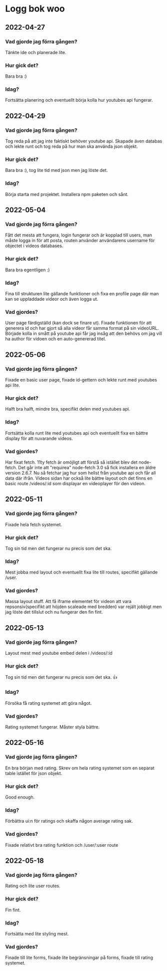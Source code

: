 # Logg bok woo
## 2022-04-27
### Vad gjorde jag förra gången?
Tänkte ide och planerade lite.
### Hur gick det?
Bara bra :)
### Idag? 
Fortsätta planering och eventuellt börja kolla hur youtubes api fungerar.

## 2022-04-29
### Vad gjorde jag förra gången?
Tog reda på att jag inte faktiskt behöver youtube api. Skapade även databas och lekte runt och tog reda på hur man ska använda json objekt.
### Hur gick det?
Bara bra :), tog lite tid med json men jag löste det.
### Idag? 
Börja starta med projektet. Installera npm paketen och sånt.

## 2022-05-04
### Vad gjorde jag förra gången?
Fått det mesta att fungera, login fungerar och är kopplad till users, man måste logga in för att posta, routen använder användarens username för objectet i videos databases.
### Hur gick det?
Bara bra egentligen :)
### Idag? 
Fina till strukturen lite gällande funktioner och fixa en profile page där man kan se uppladdade videor och även logga ut.
### Vad gjordes? 
User page färdigställd (kan dock se finare ut). Fixade funktionen för att generera id och har gjort så alla videor får samma format
på sin videoURL. Började kolla in smått på youtube api får jag insåg att den behövs om jag vill ha author för vidoen och en auto-genererad titel.

## 2022-05-06
### Vad gjorde jag förra gången?
Fixade en basic user page, fixade id-gettern och lekte runt med youtubes api lite.
### Hur gick det?
Halft bra halft, mindre bra, specifikt delen med youtubes api.
### Idag? 
Fortsätta kolla runt lite med youtubes api och eventuellt fixa en bättre display för att nuvarande videos.
### Vad gjordes?
Har fixat fetch. 11ty fetch är omöjligt att förstå så istället blev det node-fetch. Det går inte att "requirea" node-fetch 3.0 så fick installera en äldre version 2.6.7. Nu så fetchar jag hur som hellst från youtube api och får all data där ifrån. Videos sidan har också lite bättre layout och det finns en basic route /videos/:id som displayar en videoplayer för den videon.

## 2022-05-11
### Vad gjorde jag förra gången?
Fixade hela fetch systemet.
### Hur gick det?
Tog sin tid men det fungerar nu precis som det ska.
### Idag? 
Mest jobba med layout och eventuellt fixa lite till routes, specifikt gällande /user.
### Vad gjordes?
Massa layout stuff. Att få iframe elementet för videon att vara repsonsiv(specifikt att höjden scaleade med bredden) var rejält jobbigt men jag löste det tillslut och nu fungerar den fin fint.

## 2022-05-13
### Vad gjorde jag förra gången?
Layout mest med youtube embed delen i /videos/:id
### Hur gick det?
Tog sin tid men det fungerar nu precis som det ska. 👍
### Idag? 
Försöka få rating systemet att göra något.
### Vad gjordes?
Rating systemet fungerar. Måster styla bättre.

## 2022-05-16
### Vad gjorde jag förra gången?
En bra början med rating. Skrev om hela rating systemet som en separat table istället för json objekt.
### Hur gick det?
Good enough.
### Idag? 
Förbättra ui:n för ratings och skaffa någon average rating sak.
### Vad gjordes?
Fixade relativt bra rating funktion och /user/:user route

## 2022-05-18
### Vad gjorde jag förra gången?
Rating och lite user routes.
### Hur gick det?
Fin fint.
### Idag? 
Fortsätta med lite styling mest.
### Vad gjordes?
Finade till lite forms, fixade lite begränsningar på forms, fixade till rating systemet.